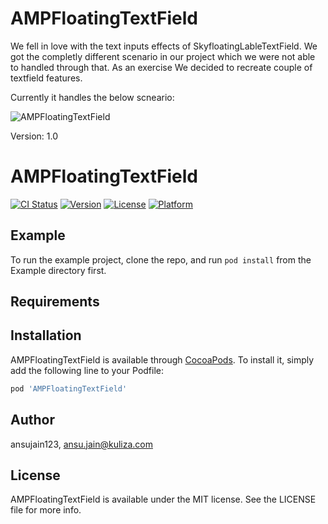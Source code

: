# AMPFloatingTextField

We fell in love with the text inputs effects of SkyfloatingLableTextField. We got the completly different scenario in our project which we were not able to handled through that. As an exercise We decided to recreate couple of textfield features.


Currently it handles the below scneario:

![AMPFloatingTextField](https://github.com/ansu/AMPFloatingTextField/blob/master/screenshot/titlewithbottomerrorlable.png)

Version: 1.0



# AMPFloatingTextField

[![CI Status](http://img.shields.io/travis/ansujain123/AMPFloatingTextField.svg?style=flat)](https://travis-ci.org/ansujain123/AMPFloatingTextField)
[![Version](https://img.shields.io/cocoapods/v/AMPFloatingTextField.svg?style=flat)](http://cocoapods.org/pods/AMPFloatingTextField)
[![License](https://img.shields.io/cocoapods/l/AMPFloatingTextField.svg?style=flat)](http://cocoapods.org/pods/AMPFloatingTextField)
[![Platform](https://img.shields.io/cocoapods/p/AMPFloatingTextField.svg?style=flat)](http://cocoapods.org/pods/AMPFloatingTextField)

## Example

To run the example project, clone the repo, and run `pod install` from the Example directory first.

## Requirements

## Installation

AMPFloatingTextField is available through [CocoaPods](http://cocoapods.org). To install
it, simply add the following line to your Podfile:

```ruby
pod 'AMPFloatingTextField'
```

## Author

ansujain123, ansu.jain@kuliza.com

## License

AMPFloatingTextField is available under the MIT license. See the LICENSE file for more info.
